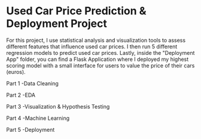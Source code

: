 # Used Car Price Prediction & Deployment Project

For this project, I use statistical analysis and visualization tools to assess different features that influence used car prices. I then run 5 different regression models to predict used car prices. Lastly, inside the "Deployment App" folder, you can find a Flask Application where I deployed my highest scoring model with a small interface for users to value the price of their cars (euros). 

Part 1
-Data Cleaning

Part 2
-EDA

Part 3
-Visualization & Hypothesis Testing 

Part 4
-Machine Learning

Part 5 
-Deployment 
